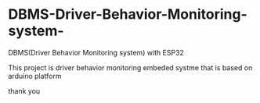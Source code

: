 # DBMS-Driver-Behavior-Monitoring-system-
DBMS(Driver Behavior Monitoring system) with ESP32

This project is driver behavior monitoring embeded systme that is based on arduino platform 

thank you
